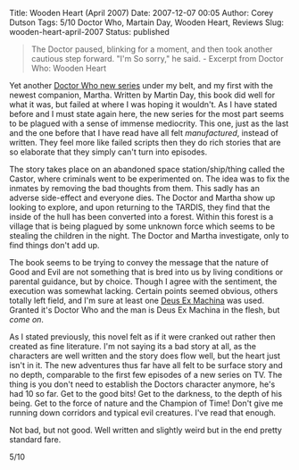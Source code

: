 Title: Wooden Heart (April 2007)
Date: 2007-12-07 00:05
Author: Corey Dutson
Tags: 5/10 Doctor Who, Martain Day, Wooden Heart, Reviews
Slug: wooden-heart-april-2007
Status: published

> The Doctor paused, blinking for a moment, and then took another
> cautious step forward. "I'm So sorry," he said. - Excerpt from Doctor
> Who: Wooden Heart

Yet another [Doctor Who new
series](http://www.amazon.ca/Doctor-Who-Wooden-Heart-Adventure/dp/1846072263 "Doctor Who: Wooden Heart")
under my belt, and my first with the newest companion, Martha. Written
by Martin Day, this book did well for what it was, but failed at where I
was hoping it wouldn't. As I have stated before and I must state again
here, the new series for the most part seems to be plagued with a sense
of immense mediocrity. This one, just as the last and the one before
that I have read have all felt *manufactured*, instead of written. They
feel more like failed scripts then they do rich stories that are so
elaborate that they simply can't turn into episodes.

The story takes place on an abandoned space station/ship/thing called
the Castor, where criminals went to be experimented on. The idea was to
fix the inmates by removing the bad thoughts from them. This sadly has
an adverse side-effect and everyone dies. The Doctor and Martha show up
looking to explore, and upon returning to the TARDIS, they find that the
inside of the hull has been converted into a forest. Within this forest
is a village that is being plagued by some unknown force which seems to
be stealing the children in the night. The Doctor and Martha
investigate, only to find things don't add up.

The book seems to be trying to convey the message that the nature of
Good and Evil are not something that is bred into us by living
conditions or parental guidance, but by choice. Though I agree with the
sentiment, the execution was somewhat lacking. Certain points seemed
obvious, others totally left field, and I'm sure at least one [Deus Ex
Machina](http://en.wikipedia.org/wiki/Deus_ex_machina "Deus Ex Machina")
was used. Granted it's Doctor Who and the man is Deus Ex Machina in the
flesh, but *come on*.

As I stated previously, this novel felt as if it were cranked out rather
then created as fine literature. I'm not saying its a bad story at all,
as the characters are well written and the story does flow well, but the
heart just isn't in it. The new adventures thus far have all felt to be
surface story and no depth, comparable to the first few episodes of a
new series on TV. The thing is you don't need to establish the Doctors
character anymore, he's had 10 so far. Get to the good bits! Get to the
darkness, to the depth of his being. Get to the force of nature and the
Champion of Time! Don't give me running down corridors and typical evil
creatures. I've read that enough.

Not bad, but not good. Well written and slightly weird but in the end
pretty standard fare.

5/10
